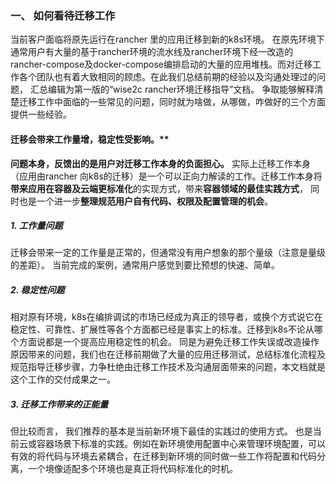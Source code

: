 ### 一、 如何看待迁移工作

   当前客户面临将原先运行在rancher 里的应用迁移到新的k8s环境。 在原先环境下通常用户有大量的基于rancher环境的流水线及rancher环境下经一改造的rancher-compose及docker-compose编排启动的大量的应用堆栈。而对迁移工作各个团队也有着大致相同的顾虑。在此我们总结前期的经验以及沟通处理过的问题， 汇总编辑为第一版的“wise2c rancher环境迁移指导”文档。 争取能够解释清楚迁移工作中面临的一些常见的问题，同时就为啥做，从哪做，咋做好的三个方面提供一些经验。

####  迁移会带来工作量增，稳定性受影响。**

  **问题本身，反馈出的是用户对迁移工作本身的负面担心。**
  实际上迁移工作本身（应用由rancher 向k8s的迁移）是一个可以正向力解读的工作。迁移工作本身将**带来应用在容器及云端更标准化**的实现方式，带来**容器领域的最佳实践方式**， 同时也是一个进一步**整理规范用户自有代码、权限及配置管理的机会**。

#####  **1. 工作量问题**
  迁移会带来一定的工作量是正常的，但通常没有用户想象的那个量级（注意是量级的差距）。 当前完成的案例，通常用户感觉到要比预想的快速、简单。

#####  **2. 稳定性问题**
 相对原有环境，k8s在编排调试的市场已经成为真正的领导者，或换个方式说它在稳定性、可靠性、扩展性等各个方面都已经是事实上的标准。迁移到k8s不论从哪个方面说都是一个提高应用稳定性的机会。
 同是为避免迁移工作失误或改造操作原因带来的问题，我们也在迁移前期做了大量的应用迁移测试，总结标准化流程及规范指导迁移步骤，力争杜绝由迁移工作技术及沟通层面带来的问题，本文档就是这个工作的交付成果之一。

#####   **3. 迁移工作带来的正能量**
 但比较而言， 我们推荐的基本是当前新环境下最佳的实践过的使用方式。 也是当前云或容器场景下标准的实践。例如在新环境使用配置中心来管理环境配置，可以有效的将代码与环境去紧耦合，在迁移到新环境的同时做一些工作将配置和代码分离，一个境像适配多个环境也是真正将代码标准化的时机。
